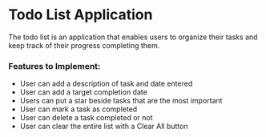 # Todo List Application

The todo list is an application that enables users to organize their tasks and keep track of their progress completing them.

### Features to Implement:

* User can add a description of task and date entered
* User can add a target completion date
* Users can put a star beside tasks that are the most important
* User can mark a task as completed
* User can delete a task completed or not
* User can clear the entire list with a Clear All button
